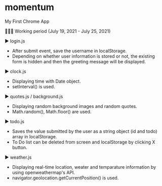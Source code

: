 # momentum
 My First Chrome App
 
👩🏻‍💻 Working period (July 19, 2021 - July 25, 2021) 

▶️  login.js

- After submit event, save the username in localStorage.
- Depending on whether user information is stored or not, the existing form is hidden and then the greeting message will be displayed.


▶️  clock.js

- Displaying time with Date object. 
- setInterval() is used.


▶️  quotes.js / background.js

- Displaying random background images and random quotes.
- Math.random(), Math.floor() are used. 


▶️  todo.js

- Saves the value submitted by the user as a string object (id and todo) array in localStorage.
- To Do list can be deleted from screen and localStorage by clicking X button. 


▶️  weather.js

- Displaying real-time location, weater and temparature information by using openweathermap's API. 
- navigator.geolocation.getCurrentPosition() is used.
